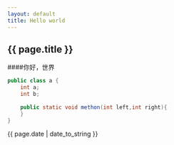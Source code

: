 ```yaml
---
layout: default
title: Hello world
---
```


## {{ page.title }}
####你好，世界

```java
public class a {
	int a;
	int b;
	
	public static void methon(int left,int right){
	}
}
```

{{ page.date | date_to_string }}